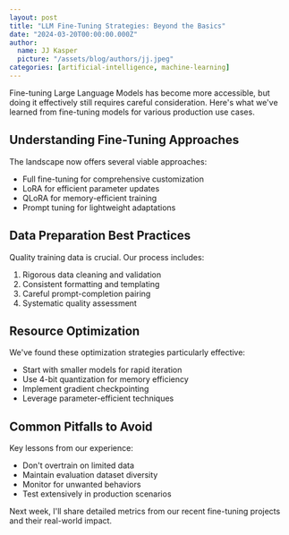 ```yaml
---
layout: post
title: "LLM Fine-Tuning Strategies: Beyond the Basics"
date: "2024-03-20T00:00:00.000Z"
author:
  name: JJ Kasper
  picture: "/assets/blog/authors/jj.jpeg"
categories: [artificial-intelligence, machine-learning]
---
```


Fine-tuning Large Language Models has become more accessible, but doing it effectively still requires careful consideration. Here's what we've learned from fine-tuning models for various production use cases.

## Understanding Fine-Tuning Approaches

The landscape now offers several viable approaches:

- Full fine-tuning for comprehensive customization
- LoRA for efficient parameter updates
- QLoRA for memory-efficient training
- Prompt tuning for lightweight adaptations

## Data Preparation Best Practices

Quality training data is crucial. Our process includes:

1. Rigorous data cleaning and validation
2. Consistent formatting and templating
3. Careful prompt-completion pairing
4. Systematic quality assessment

## Resource Optimization

We've found these optimization strategies particularly effective:

- Start with smaller models for rapid iteration
- Use 4-bit quantization for memory efficiency
- Implement gradient checkpointing
- Leverage parameter-efficient techniques

## Common Pitfalls to Avoid

Key lessons from our experience:

- Don't overtrain on limited data
- Maintain evaluation dataset diversity
- Monitor for unwanted behaviors
- Test extensively in production scenarios

Next week, I'll share detailed metrics from our recent fine-tuning projects and their real-world impact. 